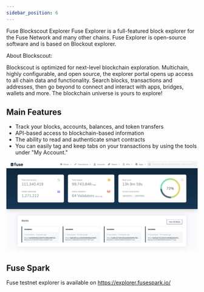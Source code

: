 ```yaml
---
sidebar_position: 6
---
```


Fuse Blockscout Explorer
Fuse Explorer​ is a full-featured block explorer for the Fuse Network and many other chains. Fuse Explorer is open-source software and is based on Blockout explorer.

About Blockscout:

Blockscout is optimized for next-level blockchain exploration. Multichain, highly configurable, and open source, the explorer portal opens up access to all chain data and functionality. Search blocks, transactions and addresses, then go beyond to connect and interact with apps, bridges, wallets and more. The blockchain universe is yours to explore!

## Main Features

- Track your blocks, accounts, balances, and token transfers
- API-based access to blockchain-based information
- The ability to read and authenticate smart contracts
- You can easily tag and keep tabs on your transactions by using the tools under "My Account."

![](../images/image.png)

## Fuse Spark

Fuse testnet explorer is available on https://explorer.fusespark.io/
